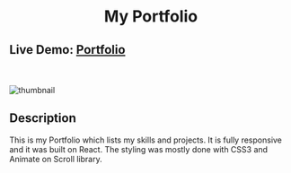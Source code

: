 <h1 align="center">My Portfolio</h1>


<h2>Live Demo: <a href="https://fabioguerreiro.netlify.app/" target="_blank" alt="portfolio-link">Portfolio</a></h2>
<br></br>
<img src="https://i.postimg.cc/43vkKYj2/portfolio-thumbnail.jpg" alt="thumbnail"/>
<h2>Description</h2>

<p>This is my Portfolio which lists my skills and projects. It is fully responsive and it was built on React. The styling was mostly done with CSS3 and Animate on Scroll library.</p>



